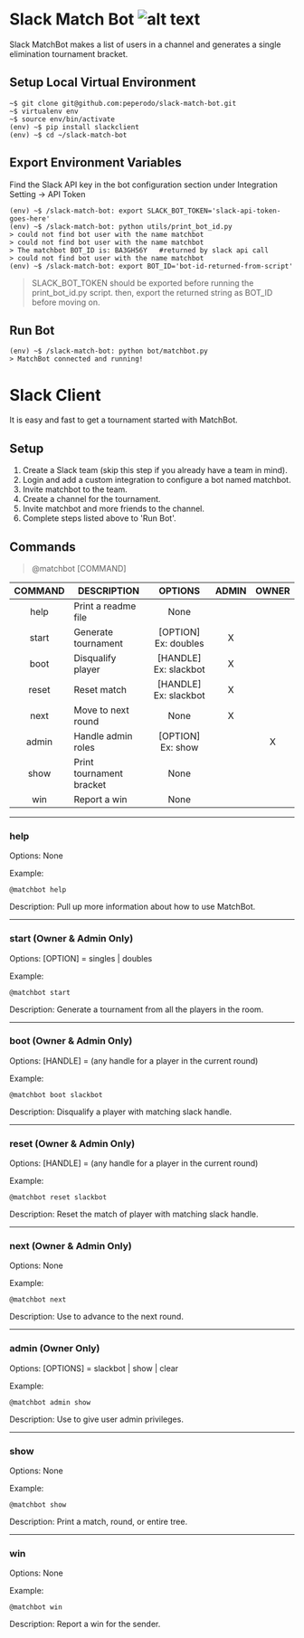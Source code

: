 # Slack Match Bot ![alt text](https://github.com/peperodo/slack-match-bot/blob/match-dev/img/mei.jpg "Logo Title Text 1")
Slack MatchBot makes a list of users in a channel and generates a single elimination tournament bracket.

## Setup Local Virtual Environment
```
~$ git clone git@github.com:peperodo/slack-match-bot.git
~$ virtualenv env
~$ source env/bin/activate
(env) ~$ pip install slackclient
(env) ~$ cd ~/slack-match-bot
```
## Export Environment Variables
Find the Slack API key in the bot configuration section under Integration Setting -> API Token
```
(env) ~$ /slack-match-bot: export SLACK_BOT_TOKEN='slack-api-token-goes-here'
(env) ~$ /slack-match-bot: python utils/print_bot_id.py
> could not find bot user with the name matchbot
> could not find bot user with the name matchbot
> The matchbot BOT_ID is: BA3GH56Y   #returned by slack api call
> could not find bot user with the name matchbot
(env) ~$ /slack-match-bot: export BOT_ID='bot-id-returned-from-script'
```
> SLACK_BOT_TOKEN should be exported before running the print_bot_id.py script.
> then, export the returned string as BOT_ID before moving on.

## Run Bot
```
(env) ~$ /slack-match-bot: python bot/matchbot.py
> MatchBot connected and running!
```
# Slack Client
It is easy and fast to get a tournament started with MatchBot.

## Setup
1. Create a Slack team (skip this step if you already have a team in mind).
2. Login and add a custom integration to configure a bot named matchbot.
3. Invite matchbot to the team.
4. Create a channel for the tournament.
5. Invite matchbot and more friends to the channel.
6. Complete steps listed above to 'Run Bot'.


## Commands
> @matchbot [COMMAND] 

|COMMAND|DESCRIPTION                 |OPTIONS                       | ADMIN | OWNER |
|:-----:|----------------------------|:----------------------------:|:-----:|:-----:|
|help   |Print a readme file         |None                          |       |       |
|start  |Generate tournament         |[OPTION]  Ex: doubles         |X      |       |
|boot   |Disqualify player           |[HANDLE]  Ex: slackbot        |X      |       |
|reset  |Reset match                 |[HANDLE]  Ex: slackbot        |X      |       |
|next   |Move to next round          |None                          |X      |       |
|admin  |Handle admin roles          |[OPTION]  Ex: show            | 	    |X      |
|show   |Print tournament bracket    |None                          |       |       |
|win    |Report a win                |None                          |       |       |

---
### help
Options: None

Example:
```
@matchbot help
```

Description: Pull up more information about how to use MatchBot.

---
### start (Owner & Admin Only)
Options: [OPTION] = singles | doubles

Example:
```
@matchbot start
```

Description: Generate a tournament from all the players in the room.

---
### boot (Owner & Admin Only)
Options: [HANDLE] = (any handle for a player in the current round)

Example:
```
@matchbot boot slackbot
```

Description: Disqualify a player with matching slack handle.

---
### reset (Owner & Admin Only)
Options: [HANDLE] = (any handle for a player in the current round)

Example:
```
@matchbot reset slackbot
```

Description: Reset the match of player with matching slack handle.

---
### next (Owner & Admin Only)
Options: None

Example:
```
@matchbot next
```

Description: Use to advance to the next round.

---
### admin (Owner Only)
Options: [OPTIONS] = slackbot | show | clear

Example:
```
@matchbot admin show
```

Description: Use to give user admin privileges.

---
### show
Options: None

Example:
```
@matchbot show
```

Description: Print a match, round, or entire tree.

---
### win
Options: None

Example:
```
@matchbot win
```

Description: Report a win for the sender.
